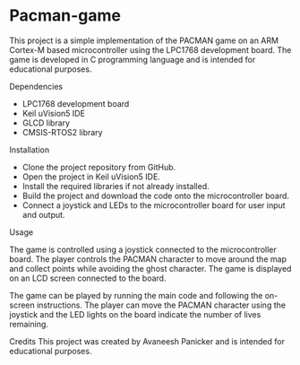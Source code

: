 # Pacman-game
This project is a simple implementation of the PACMAN game on an ARM Cortex-M based microcontroller using the LPC1768 development board. The game is developed in C programming language and is intended for educational purposes.

Dependencies

- LPC1768 development board
- Keil uVision5 IDE
- GLCD library
- CMSIS-RTOS2 library

Installation

- Clone the project repository from GitHub.
- Open the project in Keil uVision5 IDE.
- Install the required libraries if not already installed.
- Build the project and download the code onto the microcontroller board.
- Connect a joystick and LEDs to the microcontroller board for user input and output.

Usage

The game is controlled using a joystick connected to the microcontroller board. The player controls the PACMAN character to move around the map and collect points while avoiding the ghost character. The game is displayed on an LCD screen connected to the board.

The game can be played by running the main code and following the on-screen instructions. The player can move the PACMAN character using the joystick and the LED lights on the board indicate the number of lives remaining.

Credits
This project was created by Avaneesh Panicker and is intended for educational purposes.
